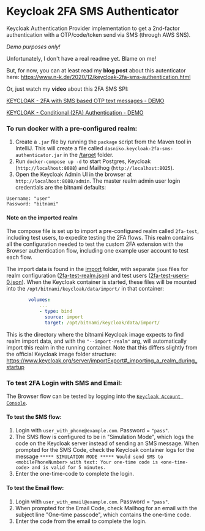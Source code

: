 # Keycloak 2FA SMS Authenticator

Keycloak Authentication Provider implementation to get a 2nd-factor authentication with a OTP/code/token send via SMS (through AWS SNS).

_Demo purposes only!_

Unfortunately, I don't have a real readme yet.
Blame on me!

But, for now, you can at least read my **blog post** about this autenticator here:
https://www.n-k.de/2020/12/keycloak-2fa-sms-authentication.html

Or, just watch my **video** about this 2FA SMS SPI:

[KEYCLOAK - 2FA with SMS based OTP text messages - DEMO](http://www.youtube.com/watch?v=GQi19817fFk "")

[KEYCLOAK - Conditional (2FA) Authentication - DEMO](http://www.youtube.com/watch?v=FHJ5WOx1es0 "")


### To run docker with a pre-configured realm:

1. Create a `.jar` file by running the `package` script from the Maven tool in IntelliJ. This will create a file called `dasniko.keycloak-2fa-sms-authenticator.jar` in the [/target](./target/) folder.
2. Run `docker-compose up -d` to start Postgres, Keycloak (`http://localhost:8088`) and Mailhog (`http://localhost:8025`).
3. Open the Keycloak Admin UI in the browser at `http://localhost:8088/admin`. The master realm admin user login credentials are the bitnami defaults:
```
Username: "user"
Password: "bitnami"
```

#### Note on the imported realm

The compose file is set up to import a pre-configured realm called `2fa-test`, including test users, to expedite testing the 2FA flows. This realm contains all the configuration needed to test the custom 2FA extension with the Browser authentication flow, including one example user account to test each flow.

The import data is found in the [import](./import/) folder, with separate `json` files for realm configuration ([2fa-test-realm.json](./import/2fa-test-realm.json)) and test users ([2fa-test-users-0.json](./import/2fa-test-users-0.json)). When the Keycloak container is started, these files will be mounted into the `/opt/bitnami/keycloak/data/import/` in that container:

```yaml
        volumes:
            ...
            - type: bind
              source: import
              target: /opt/bitnami/keycloak/data/import/
```

This is the directory where the bitnami Keycloak image expects to find realm import data, and with the `"--import-realm"` arg, will automatically import this realm in the running container.  Note that this differs slightly from the official Keycloak image folder structure: https://www.keycloak.org/server/importExport#_importing_a_realm_during_startup

### To test 2FA Login with SMS and Email:

The Browser flow can be tested by logging into the [`Keycloak Account Console`](http://localhost:8088/realms/2fa-test/account).

#### To test the SMS flow:

1. Login with `user_with_phone@example.com`. Password = `"pass"`.
2. The SMS flow is configured to be in "Simulation Mode", which logs the code on the Keycloak server instead of sending an SMS message. When prompted for the SMS Code, check the Keycloak container logs for the message `***** SIMULATION MODE ***** Would send SMS to <mobilePhoneNumber> with text: Your one-time code is <one-time-code> and is valid for 5 minutes.`
3. Enter the one-time-code to complete the login.

#### To test the Email flow:

1. Login with `user_with_email@example.com`. Password = `"pass"`.
2. When prompted for the Email Code, check Mailhog for an email with the subject line "One-time passcode", which contains the one-time code.
3. Enter the code from the email to complete the login.


